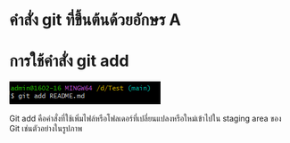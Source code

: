 # คำสั่ง git ที่ขึ้นต้นด้วยอักษร A

# การใช้คำสั่ง git add

![Alt text](image-2.png)

Git add คือคำสั่งที่ใช้เพิ่มไฟล์หรือโฟลเดอร์ที่เปลี่ยนแปลงหรือใหม่เข้าไปใน staging area ของ Git เช่นตัวอย่างในรูปภาพ